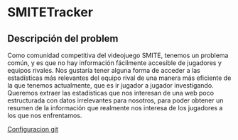 # SMITETracker
## Descripción del problem
Como comunidad competitiva del videojuego SMITE, tenemos un problema común, y es que no hay información fácilmente accesible de jugadores y equipos rivales. Nos gustaría tener alguna forma de acceder a las estadísticas más relevantes del equipo rival de una manera más eficiente de la que tenemos actualmente, que es ir jugador a jugador investigando. Queremos extraer las estadísticas que nos interesan de una web poco estructurada con datos irrelevantes para nosotros, para poder obtener un resumen de la información que realmente nos interesa de los jugadores a los que nos enfrentamos.

<a href="/docs/gitconfiguration.png">Configuracion git</a>

